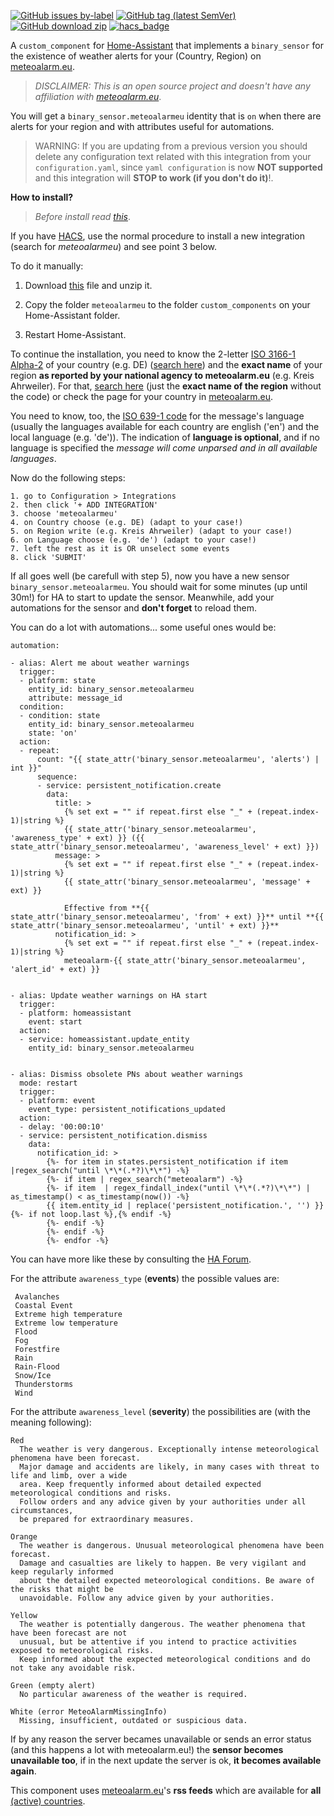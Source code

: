 
[![GitHub issues by-label](https://img.shields.io/github/issues/xlcnd/meteoalarmeu/bug?label=bugs&style=for-the-badge)][2] [![GitHub tag (latest SemVer)](https://img.shields.io/github/v/tag/xlcnd/meteoalarmeu?label=version&sort=semver&style=for-the-badge)][3] [![GitHub download zip](https://img.shields.io/badge/download-zip-blue?style=for-the-badge)][1] [![hacs_badge](https://img.shields.io/badge/HACS-Default-orange.svg?style=for-the-badge)](https://github.com/hacs/default/blob/master/integration)


A `custom_component` for [Home-Assistant](https://www.home-assistant.io/) that implements a `binary_sensor` for the existence of weather alerts for your (Country, Region) on [meteoalarm.eu][9].


> *DISCLAIMER: This is an open source project and doesn't have any affiliation with [meteoalarm.eu](https://www.meteoalarm.eu/)*.


You will get a `binary_sensor.meteoalarmeu` identity that is `on` when there are alerts for your region and with attributes useful for automations.

> WARNING: If you are updating from a previous version you should delete any configuration text related with this integration from your `configuration.yaml`, since `yaml configuration` is now **NOT supported** and this integration will **STOP to work (if you don't do it)**!.


**How to install?**<a name="install"></a>

> *Before install read [this][5]*.

If you have [HACS][4], use the normal procedure to install a new integration (search for *meteoalarmeu*) and see point 3 below.

To do it manually:

1. Download [this][1] file and unzip it.

2. Copy the folder `meteoalarmeu` to the folder `custom_components` on your Home-Assistant folder.

3. Restart Home-Assistant.


To continue the installation, you need to know the 2-letter [ISO 3166-1 Alpha-2][11] of your country (e.g. DE) ([search here][8]) and the **exact name** of your region **as reported by your national agency to meteoalarm.eu** (e.g. Kreis Ahrweiler). For that, [search here][6] (just the **exact name of the region** without the code) or check the page for your country in [meteoalarm.eu](https://www.meteoalarm.eu/).

You need to know, too, the [ISO 639-1 code][7] for the message's language (usually the languages available for each country are english ('en') and the local language (e.g. 'de')). The indication of **language is optional**, and if no language is specified the *message will come unparsed and in all available languages*.


Now do the following steps:

```
1. go to Configuration > Integrations
2. then click '+ ADD INTEGRATION'
3. choose 'meteoalarmeu'
4. on Country choose (e.g. DE) (adapt to your case!)
5. on Region write (e.g. Kreis Ahrweiler) (adapt to your case!)
6. on Language choose (e.g. 'de') (adapt to your case!)
7. left the rest as it is OR unselect some events
8. click 'SUBMIT'
```

If all goes well (be carefull with step 5), now you have a new sensor `binary_sensor.meteoalarmeu`. You should wait for some minutes (up until 30m!) for HA to start to update the sensor. Meanwhile, add your automations for the sensor and **don't forget** to reload them.


You can do a lot with automations... some useful ones would be:<a name="automations"></a>

```
automation:

- alias: Alert me about weather warnings
  trigger:
  - platform: state
    entity_id: binary_sensor.meteoalarmeu
    attribute: message_id
  condition:
  - condition: state
    entity_id: binary_sensor.meteoalarmeu
    state: 'on'
  action:
  - repeat:
      count: "{{ state_attr('binary_sensor.meteoalarmeu', 'alerts') | int }}"
      sequence:
      - service: persistent_notification.create
        data:
          title: >
            {% set ext = "" if repeat.first else "_" + (repeat.index-1)|string %}
            {{ state_attr('binary_sensor.meteoalarmeu', 'awareness_type' + ext) }} ({{ state_attr('binary_sensor.meteoalarmeu', 'awareness_level' + ext) }})
          message: >
            {% set ext = "" if repeat.first else "_" + (repeat.index-1)|string %}
            {{ state_attr('binary_sensor.meteoalarmeu', 'message' + ext) }}

            Effective from **{{ state_attr('binary_sensor.meteoalarmeu', 'from' + ext) }}** until **{{ state_attr('binary_sensor.meteoalarmeu', 'until' + ext) }}**
          notification_id: >
            {% set ext = "" if repeat.first else "_" + (repeat.index-1)|string %}
            meteoalarm-{{ state_attr('binary_sensor.meteoalarmeu', 'alert_id' + ext) }}


- alias: Update weather warnings on HA start
  trigger:
  - platform: homeassistant
    event: start
  action:
  - service: homeassistant.update_entity
    entity_id: binary_sensor.meteoalarmeu


- alias: Dismiss obsolete PNs about weather warnings
  mode: restart
  trigger:
  - platform: event
    event_type: persistent_notifications_updated
  action:
  - delay: '00:00:10'
  - service: persistent_notification.dismiss
    data:
      notification_id: >
        {%- for item in states.persistent_notification if item |regex_search("until \*\*(.*?)\*\*") -%}
        {%- if item | regex_search("meteoalarm") -%}
        {%- if item  | regex_findall_index("until \*\*(.*?)\*\*") | as_timestamp() < as_timestamp(now()) -%}
        {{ item.entity_id | replace('persistent_notification.', '') }}{%- if not loop.last %},{% endif -%}
        {%- endif -%}
        {%- endif -%}
        {%- endfor -%}

```
You can have more like these by consulting the [HA Forum][10].

For the attribute `awareness_type` (**events**) the possible values are:<a name="events"></a>

```
 Avalanches
 Coastal Event
 Extreme high temperature
 Extreme low temperature
 Flood
 Fog
 Forestfire
 Rain
 Rain-Flood
 Snow/Ice
 Thunderstorms
 Wind
```


For the attribute `awareness_level` (**severity**) the possibilities are (with the meaning following):<a name="severity"></a>


```
Red
  The weather is very dangerous. Exceptionally intense meteorological phenomena have been forecast.
  Major damage and accidents are likely, in many cases with threat to life and limb, over a wide
  area. Keep frequently informed about detailed expected meteorological conditions and risks.
  Follow orders and any advice given by your authorities under all circumstances,
  be prepared for extraordinary measures.

Orange
  The weather is dangerous. Unusual meteorological phenomena have been forecast.
  Damage and casualties are likely to happen. Be very vigilant and keep regularly informed
  about the detailed expected meteorological conditions. Be aware of the risks that might be
  unavoidable. Follow any advice given by your authorities.

Yellow
  The weather is potentially dangerous. The weather phenomena that have been forecast are not
  unusual, but be attentive if you intend to practice activities exposed to meteorological risks.
  Keep informed about the expected meteorological conditions and do not take any avoidable risk.

Green (empty alert)
  No particular awareness of the weather is required.

White (error MeteoAlarmMissingInfo)
  Missing, insufficient, outdated or suspicious data.

```


If by any reason the server becames unavailable or sends an error status (and this happens a lot with meteoalarm.eu!) the **sensor becomes unavailable too**, if in the next update the server is ok, **it becomes available again**.

This component uses [meteoalarm.eu][9]'s **rss feeds** which are available for **all** [(active) countries][8].

[1]: https://github.com/xlcnd/meteoalarmeu/archive/v2021.5.1.zip
[2]: https://github.com/xlcnd/meteoalarmeu/issues?q=is%3Aissue+is%3Aopen+label%3Abug
[3]: https://github.com/xlcnd/meteoalarmeu/releases
[4]: https://hacs.xyz/
[5]: https://github.com/xlcnd/meteoalarmeu/issues/3
[6]: https://github.com/xlcnd/meteoalarm-rssapi/blob/main/meteoalarm_rssapi/_resources.py
[7]: https://en.wikipedia.org/wiki/List_of_ISO_639-1_codes
[8]: https://github.com/xlcnd/meteoalarmeu/issues/2
[9]: https://www.meteoalarm.eu
[10]: https://community.home-assistant.io/search?q=meteoalarmeu
[11]: https://en.wikipedia.org/wiki/ISO_3166-1_alpha-2
